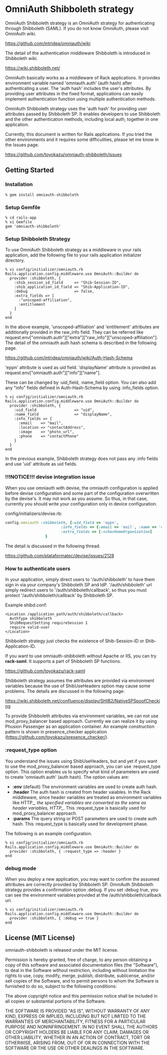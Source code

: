 # OmniAuth Shibboleth strategy

OmniAuth Shibboleth strategy is an OmniAuth strategy for authenticating through Shibboleth (SAML). If you do not know OmniAuth, please visit OmniAuth wiki.

https://github.com/intridea/omniauth/wiki

The detail of the authentication middleware Shibboleth is introduced in Shibboleth wiki.

https://wiki.shibboleth.net/

OmniAuth basically works as a middleware of Rack applications. It provides environment variable named 'omniauth.auth' (auth hash) after authenticating a user. The 'auth hash' includes the user's attributes. By providing user attributes in the fixed format, applications can easily implement authentication function using multiple authentication methods.

OmniAuth Shibboleth strategy uses the 'auth hash' for providing user attributes passed by Shibboleth SP. It enables developers to use Shibboleth and the other authentication methods, including local auth, together in one application.

Currently, this document is written for Rails applications. If you tried the other environments and it requires some difficulities, please let me know in the Issues page.

https://github.com/toyokazu/omniauth-shibboleth/issues

## Getting Started

### Installation

    % gem install omniauth-shibboleth

### Setup Gemfile

    % cd rails-app
    % vi Gemfile
    gem 'omniauth-shibboleth'

### Setup Shibboleth Strategy

To use OmniAuth Shibboleth strategy as a middleware in your rails application, add the following file to your rails application initializer directory.

    % vi config/initializer/omniauth.rb
    Rails.application.config.middleware.use OmniAuth::Builder do
      provider :shibboleth, {
        :shib_session_id_field     => "Shib-Session-ID",
        :shib_application_id_field => "Shib-Application-ID",
        :debug                     => false,
        :extra_fields => [
          :"unscoped-affiliation",
          :entitlement
        ]
      }
    end

In the above example, 'unscoped-affiliation' and 'entitlement' attributes are additionally provided in the raw_info field. They can be referred like request.env["omniauth.auth"]["extra"]["raw_info"]["unscoped-affiliation"]. The detail of the omniauth auth hash schema is described in the following page.

https://github.com/intridea/omniauth/wiki/Auth-Hash-Schema

'eppn' attribute is used as uid field. 'displayName' attribute is provided as request.env["omniauth.auth"]["info"]["name"].

These can be changed by :uid_field, :name_field option. You can also add any "info" fields defined in Auth-Hash-Schema by using :info_fields option.

    % vi config/initializer/omniauth.rb
    Rails.application.config.middleware.use OmniAuth::Builder do
      provider :shibboleth, {
        :uid_field                 => "uid",
        :name_field                => "displayName",
        :info_fields => {
          :email    => "mail",
          :location => "contactAddress",
          :image    => "photo_url",
          :phone    => "contactPhone"
        }
      }
    end

In the previous example, Shibboleth strategy does not pass any :info fields and use 'uid' attribute as uid fields.

### !!!NOTICE!!! devise integration issue

When you use omniauth with devise, the omniauth configuration is applied before devise configuration and some part of the configuration overwritten by the devise's. It may not work as you assume. So thus, in that case, currently you should write your configuration only in device configuration.

config/initializers/devise.rb:
```ruby
config.omniauth :shibboleth, {:uid_field => 'eppn',
                         :info_fields => {:email => 'mail', :name => 'cn', :last_name => 'sn'},
                         :extra_fields => [:schacHomeOrganization]
                  }
```

The detail is discussed in the following thread.

https://github.com/plataformatec/devise/issues/2128


### How to authenticate users

In your application, simply direct users to '/auth/shibboleth' to have them sign in via your company's Shibboleth SP and IdP. '/auth/shibboleth' url simply redirect users to '/auth/shibboleth/callback', so thus you must protect '/auth/shibboleth/callback' by Shibboleth SP.

Example shibd.conf:

    <Location /application_path/auth/shibboleth/callback>
      AuthType shibboleth
      ShibRequestSetting requireSession 1
      require valid-user
    </Location>

Shibboleth strategy just checks the existence of Shib-Session-ID or Shib-Application-ID.

If you want to use omniauth-shibboleth without Apache or IIS, you can try **rack-saml**. It supports a part of Shibboleth SP functions.

https://github.com/toyokazu/rack-saml

Shibboleth strategy assumes the attributes are provided via environment variables because the use of ShibUseHeaders option may cause some problems. The details are discussed in the following page:

https://wiki.shibboleth.net/confluence/display/SHIB2/NativeSPSpoofChecking

To provide Shibboleth attributes via environment variables, we can not use mod_proxy_balancer based approach. Currently we can realize it by using Phusion Passenger as an application container. An example construction pattern is shown in presence_checker application (https://github.com/toyokazu/presence_checker/).

### :request_type option

You understand the issues using ShibUseHeaders, but and yet if you want to use the mod_proxy_balancer based approach, you can use :request_type option. This option enables us to specify what kind of parameters are used to create 'omniauth.auth' (auth hash). The option values are:

- **:env** (default) The environment variables are used to create auth hash.
- **:header** The auth hash is created from header vaiables. In the Rack middleware, since header variables are treated as environment variables like HTTP_*, the specified variables are converted as the same as header variables, HTTP_*. This :request_type is basically used for mod_proxy_balancer approach.
- **:params** The query string or POST parameters are used to create auth hash. This :request_type is basically used for development phase.

The following is an example configuration.

    % vi config/initializer/omniauth.rb
    Rails.application.config.middleware.use OmniAuth::Builder do
      provider :shibboleth, { :request_type => :header }
    end

### debug mode

When you deploy a new application, you may want to confirm the assumed attributes are correctly provided by Shibboleth SP. OmniAuth Shibboleth strategy provides a confirmation option :debug. If you set :debug true, you can see the environment variables provided at the /auth/shibboleth/callback uri.

    % vi config/initializer/omniauth.rb
    Rails.application.config.middleware.use OmniAuth::Builder do
      provider :shibboleth, { :debug => true }
    end

## License (MIT License)

omniauth-shibboleth is released under the MIT license.

Permission is hereby granted, free of charge, to any person obtaining a copy
of this software and associated documentation files (the "Software"), to deal
in the Software without restriction, including without limitation the rights
to use, copy, modify, merge, publish, distribute, sublicense, and/or sell
copies of the Software, and to permit persons to whom the Software is
furnished to do so, subject to the following conditions:

The above copyright notice and this permission notice shall be included in
all copies or substantial portions of the Software.

THE SOFTWARE IS PROVIDED "AS IS", WITHOUT WARRANTY OF ANY KIND, EXPRESS OR
IMPLIED, INCLUDING BUT NOT LIMITED TO THE WARRANTIES OF MERCHANTABILITY,
FITNESS FOR A PARTICULAR PURPOSE AND NONINFRINGEMENT. IN NO EVENT SHALL THE
AUTHORS OR COPYRIGHT HOLDERS BE LIABLE FOR ANY CLAIM, DAMAGES OR OTHER
LIABILITY, WHETHER IN AN ACTION OF CONTRACT, TORT OR OTHERWISE, ARISING FROM,
OUT OF OR IN CONNECTION WITH THE SOFTWARE OR THE USE OR OTHER DEALINGS IN
THE SOFTWARE.
